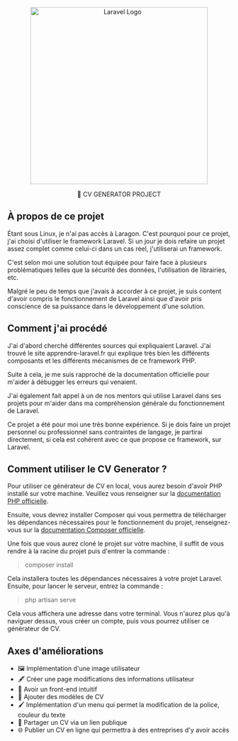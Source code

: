 <p align="center"><a href="https://laravel.com" target="_blank"><img src="https://raw.githubusercontent.com/laravel/art/master/logo-lockup/5%20SVG/2%20CMYK/1%20Full%20Color/laravel-logolockup-cmyk-red.svg" width="400" alt="Laravel Logo"></a></p>

<p align="center">
    📄 CV GENERATOR PROJECT
</p>

## À propos de ce projet

Étant sous Linux, je n'ai pas accès à Laragon. C'est pourquoi pour ce projet, j'ai choisi d'utiliser le framework Laravel. Si un jour je dois refaire un projet assez complet comme celui-ci dans un cas réel, j'utiliserai un framework.

C'est selon moi une solution tout équipée pour faire face à plusieurs problématiques telles que la sécurité des données, l'utilisation de librairies, etc.

Malgré le peu de temps que j'avais à accorder à ce projet, je suis content d'avoir compris le fonctionnement de Laravel ainsi que d'avoir pris conscience de sa puissance dans le développement d'une solution.

## Comment j'ai procédé

J'ai d'abord cherché différentes sources qui expliquaient Laravel. J'ai trouvé le site apprendre-laravel.fr qui explique très bien les différents composants et les différents mécanismes de ce framework PHP.

Suite à cela, je me suis rapproché de la documentation officielle pour m'aider à débugger les erreurs qui venaient.

J'ai également fait appel à un de nos mentors qui utilise Laravel dans ses projets pour m'aider dans ma compréhension générale du fonctionnement de Laravel.

Ce projet a été pour moi une très bonne expérience. Si je dois faire un projet personnel ou professionnel sans contraintes de langage, je partirai directement, si cela est cohérent avec ce que propose ce framework, sur Laravel.

## Comment utiliser le CV Generator ?

Pour utiliser ce générateur de CV en local, vous aurez besoin d'avoir PHP installé sur votre machine. Veuillez vous renseigner sur la [documentation PHP officielle](https://www.php.net/manual/fr/install.php). 

Ensuite, vous devrez installer Composer qui vous permettra de télécharger les dépendances nécessaires pour le fonctionnement du projet, renseignez-vous sur la [documentation Composer officielle](https://getcomposer.org/download/).

Une fois que vous aurez cloné le projet sur votre machine, il suffit de vous rendre à la racine du projet puis d'entrer la commande :
> composer install

Cela installera toutes les dépendances nécessaires à votre projet Laravel. Ensuite, pour lancer le serveur, entrez la commande :

> php artisan serve

Cela vous affichera une adresse dans votre terminal. Vous n'aurez plus qu'à naviguer dessus, vous créer un compte, puis vous pourrez utiliser ce générateur de CV.

## Axes d'améliorations

- 🖼️ Implémentation d'une image utilisateur
- 🖋️ Créer une page modifications des informations utilisateur
- 🎨 Avoir un front-end intuitif
- 📄 Ajouter des modèles de CV
- 🖌️ Implémentation d'un menu qui permet la modification de la police, couleur du texte
- 🔗 Partager un CV via un lien publique
- 🌐 Publier un CV en ligne qui permettra à des entreprises d'y avoir accès